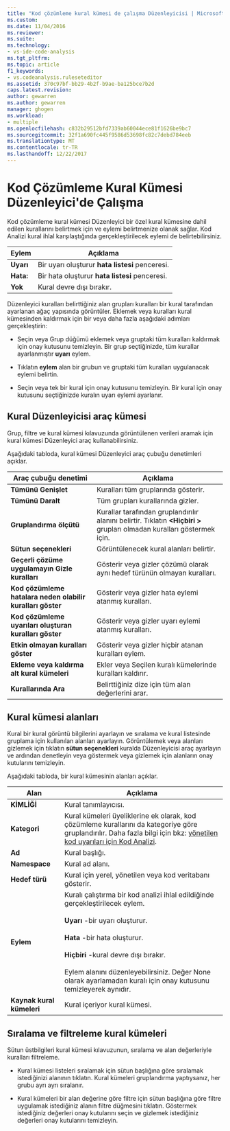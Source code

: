 ```yaml
---
title: "Kod çözümleme kural kümesi de çalışma Düzenleyicisi | Microsoft Docs"
ms.custom: 
ms.date: 11/04/2016
ms.reviewer: 
ms.suite: 
ms.technology:
- vs-ide-code-analysis
ms.tgt_pltfrm: 
ms.topic: article
f1_keywords:
- vs.codeanalysis.ruleseteditor
ms.assetid: 370c97bf-bb29-4b2f-b9ae-ba125bce7b2d
caps.latest.revision: 
author: gewarren
ms.author: gewarren
manager: ghogen
ms.workload:
- multiple
ms.openlocfilehash: c832b29512bfd7339ab60044ece81f1626be9bc7
ms.sourcegitcommit: 32f1a690fc445f9586d53698fc82c7debd784eeb
ms.translationtype: MT
ms.contentlocale: tr-TR
ms.lasthandoff: 12/22/2017
---
```

# <a name="working-in-the-code-analysis-rule-set-editor"></a>Kod Çözümleme Kural Kümesi Düzenleyici'de Çalışma
Kod çözümleme kural kümesi Düzenleyici bir özel kural kümesine dahil edilen kurallarını belirtmek için ve eylemi belirtmenize olanak sağlar. Kod Analizi kural ihlal karşılaştığında gerçekleştirilecek eylemi de belirtebilirsiniz.  
  
|Eylem|Açıklama|  
|------------|-----------------|  
|**Uyarı**|Bir uyarı oluşturur **hata listesi** penceresi.|  
|**Hata:**|Bir hata oluşturur **hata listesi** penceresi.|  
|**Yok**|Kural devre dışı bırakır.|  
  
 Düzenleyici kuralları belirttiğiniz alan grupları kuralları bir kural tarafından ayarlanan ağaç yapısında görüntüler. Eklemek veya kuralları kural kümesinden kaldırmak için bir veya daha fazla aşağıdaki adımları gerçekleştirin:  
  
-   Seçin veya Grup düğümü eklemek veya gruptaki tüm kuralları kaldırmak için onay kutusunu temizleyin. Bir grup seçtiğinizde, tüm kurallar ayarlanmıştır **uyarı** eylem.  
  
-   Tıklatın **eylem** alan bir grubun ve gruptaki tüm kuralları uygulanacak eylemi belirtin.  
  
-   Seçin veya tek bir kural için onay kutusunu temizleyin. Bir kural için onay kutusunu seçtiğinizde kuralın uyarı eylemi ayarlanır.  
  
## <a name="rule-set-editor-toolbar"></a>Kural Düzenleyicisi araç kümesi  
 Grup, filtre ve kural kümesi kılavuzunda görüntülenen verileri aramak için kural kümesi Düzenleyici araç kullanabilirsiniz.  
  
 Aşağıdaki tabloda, kural kümesi Düzenleyici araç çubuğu denetimleri açıklar.  
  
|Araç çubuğu denetimi|Açıklama|  
|---------------------|-----------------|  
|**Tümünü Genişlet**|Kuralları tüm gruplarında gösterir.|  
|**Tümünü Daralt**|Tüm grupları kurallarında gizler.|  
|**Gruplandırma ölçütü**|Kurallar tarafından gruplandırılır alanını belirtir. Tıklatın  **\<Hiçbiri >** grupları olmadan kuralları göstermek için.|  
|**Sütun seçenekleri**|Görüntülenecek kural alanları belirtir.|  
|**Geçerli çözüme uygulamayın Gizle kuralları**|Gösterir veya gizler çözümü olarak aynı hedef türünün olmayan kuralları.|  
|**Kod çözümleme hatalara neden olabilir kuralları göster**|Gösterir veya gizler hata eylemi atanmış kuralları.|  
|**Kod çözümleme uyarıları oluşturan kuralları göster**|Gösterir veya gizler uyarı eylemi atanmış kuralları.|  
|**Etkin olmayan kuralları göster**|Gösterir veya gizler hiçbir atanan kuralları eylem.|  
|**Ekleme veya kaldırma alt kural kümeleri**|Ekler veya Seçilen kuralı kümelerinde kuralları kaldırır.|  
|**Kurallarında Ara**|Belirttiğiniz dize için tüm alan değerlerini arar.|  
  
## <a name="rule-set-fields"></a>Kural kümesi alanları  
 Kural bir kural görüntü bilgilerini ayarlayın ve sıralama ve kural listesinde gruplama için kullanılan alanları ayarlayın. Görüntülemek veya alanları gizlemek için tıklatın **sütun seçenekleri** kuralda Düzenleyicisi araç ayarlayın ve ardından denetleyin veya göstermek veya gizlemek için alanların onay kutularını temizleyin.  
  
 Aşağıdaki tabloda, bir kural kümesinin alanları açıklar.  
  
|Alan|Açıklama|  
|-----------|-----------------|  
|**KİMLİĞİ**|Kural tanımlayıcısı.|  
|**Kategori**|Kural kümeleri üyeliklerine ek olarak, kod çözümleme kurallarını da kategoriye göre gruplandırılır. Daha fazla bilgi için bkz: [yönetilen kod uyarıları için Kod Analizi](../code-quality/code-analysis-for-managed-code-warnings.md).|  
|**Ad**|Kural başlığı.|  
|**Namespace**|Kural ad alanı.|  
|**Hedef türü**|Kural için yerel, yönetilen veya kod veritabanı gösterir.|  
|**Eylem**|Kuralı çalıştırma bir kod analizi ihlal edildiğinde gerçekleştirilecek eylem.<br /><br /> **Uyarı** -bir uyarı oluşturur.<br /><br /> **Hata** -bir hata oluşturur.<br /><br /> **Hiçbiri** -kural devre dışı bırakır.<br /><br /> Eylem alanını düzenleyebilirsiniz. Değer None olarak ayarlamadan kuralı için onay kutusunu temizleyerek aynıdır.|  
|**Kaynak kural kümeleri**|Kural içeriyor kural kümesi.|  
  
## <a name="sorting-and-filtering-rule-sets"></a>Sıralama ve filtreleme kural kümeleri  
 Sütun üstbilgileri kural kümesi kılavuzunun, sıralama ve alan değerleriyle kuralları filtreleme.  
  
-   Kural kümesi listeleri sıralamak için sütun başlığına göre sıralamak istediğinizi alanının tıklatın. Kural kümeleri gruplandırma yaptıysanız, her grubu ayrı ayrı sıralanır.  
  
-   Kural kümeleri bir alan değerine göre filtre için sütun başlığına göre filtre uygulamak istediğiniz alanın filtre düğmesini tıklatın. Göstermek istediğiniz değerleri onay kutularını seçin ve gizlemek istediğiniz değerleri onay kutularını temizleyin.